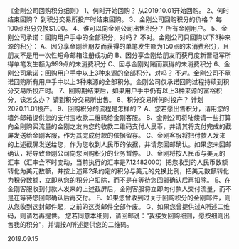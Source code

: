 《金刚公司回购积分细则》
1、何时开始回购？
从2019.10.01开始回购。
2、何时结束回购？
到积分交易所投产时结束回购。
3、金刚公司回购积分的价格？
每100点积分兑换$1.00。
4、谁可以向金刚公司出售积分？
所有金刚用户。
5、金刚公司承诺：回购用户手中的全部积分，对吗？
不对。金刚公司只回购以下3种来源的积分：
A、因分享金刚给朋友而获得的单笔发生额为150点的未消费积分，且朋友不是用一次性短命邮箱注册成功的
B、因分享金刚给朋友而获月度新晋冠军所得单笔发生额为999点的未消费积分
C、因与金刚对赌而赢得的未消费积分
6、金刚公司承诺：回购用户手中以上3种来源的全部积分，对吗？
不对。金刚公司不承诺回购所有用户手中以上3种来源的全部积分。金刚公司仅承诺回购过程持续到积分交易所投产时。
7、回购期结束后，如果用户手中仍有以上3种来源的富裕积分，该怎么办？
请到积分交易所出售。
8、积分交易所何时投产？
计划2020.11.01投产。
9、回购积分的流程是怎样的？
A、您若愿出售积分，请用您的墙外邮箱提供您的支付宝收款二维码给金刚客服。
B、金刚公司将陆续请一些打算向金刚购买流量的金刚之友向您的收款二维码支付人民币，并请其将支付完成的截屏发送给金刚客服，作为其完成付款的依据留存。
C、金刚客服将把付款人发来的上述截屏发送给您，作为您收到人民币的依据，并请您回邮确认。如果您未回邮确认，将导致金刚公司向您回购积分的业务暂停。
D、金刚将按人民币与美元的汇率（汇率会不时变动，当前执行的汇率是7.12482000）把您收到的人民币数额转化为美元数额，并按上述第2条约定的积分与美元的兑换比例，把美元数额转化为积分数额，立即从您的积分户扣除，而不是在等待您回邮确认后再扣除。
E、在金刚客服收到付款人发来的上述截屏后，金刚客服将立即向付款人交付流量，而不是在等待您回邮确认后再交付。
F、如果您曾收到过关于回购积分的金刚邮件，则从您收到这封邮件起，之前的这类邮件全部作废。
G、如果您曾提供过A所述二维码，则请勿再提供。
您若同意本细则，请回邮说：“我接受回购细则，愿按细则出售我的积分”，并请按A所述提供您的二维码。

2019.09.15
